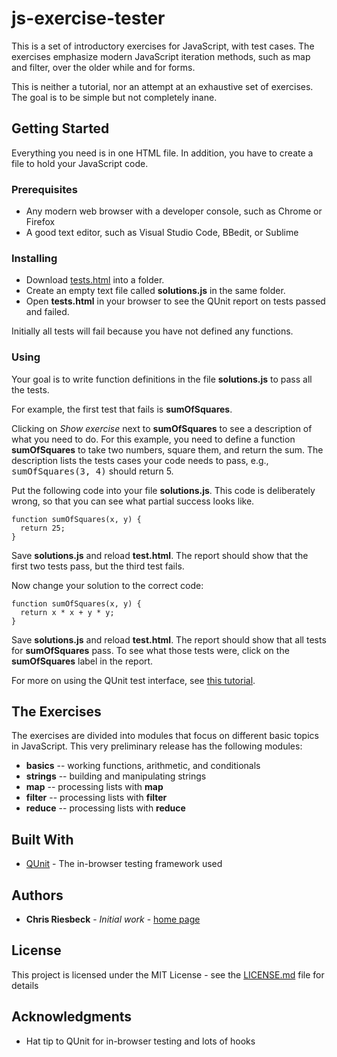 # js-exercise-tester

This is a set of introductory exercises for JavaScript, with test cases. The exercises emphasize modern JavaScript iteration methods, such as map and filter, over the older while and for forms.

This is neither a tutorial, nor an attempt at an exhaustive set of exercises. The goal is to be simple but not completely inane. 

## Getting Started

Everything you need is in one HTML file. In addition, you have to create a file to hold your JavaScript code.

### Prerequisites

  * Any modern web browser with a developer console, such as Chrome or Firefox
  * A good text editor, such as Visual Studio Code, BBedit, or Sublime

### Installing

  * Download [tests.html](tests.html) into a folder.
  * Create an empty text file called **solutions.js** in the same folder. 
  * Open **tests.html** in your browser to see the QUnit report on tests passed and failed.

Initially all tests will fail because you have not defined any functions.

### Using

Your goal is to write function definitions in the file **solutions.js** to pass all the tests.

For example, the first test that fails is **sumOfSquares**.

Clicking on _Show exercise_ next to **sumOfSquares** to see a description of what you need to do. For this example, you need to define a function **sumOfSquares** to take two numbers, square them, and return the sum. The description lists the tests cases your code needs to pass, e.g., <tt>sumOfSquares(3, 4)</tt> should return 5.

Put the following code into your file **solutions.js**. This code is deliberately wrong, so that you can see what partial success looks like.

```
function sumOfSquares(x, y) {
  return 25;
}
```

Save **solutions.js** and reload **test.html**. The report should show that the first two tests pass, but the third test fails. 

Now change your solution to the correct code:

```
function sumOfSquares(x, y) {
  return x * x + y * y;
}
```

Save **solutions.js** and reload **test.html**. The report should show that all tests for **sumOfSquares** pass. To see what those tests were, click on the **sumOfSquares** label in the report.

For more on using the QUnit test interface, see [this tutorial](https://code.tutsplus.com/tutorials/how-to-test-your-javascript-code-with-qunit--net-9077).

## The Exercises

The exercises are divided into modules that focus on different basic topics in JavaScript. This very preliminary release has the following modules: 

* **basics** -- working functions, arithmetic, and conditionals
* **strings** -- building and manipulating strings
* **map** -- processing lists with **map**
* **filter** -- processing lists with **filter**
* **reduce** -- processing lists with **reduce**

## Built With

* [QUnit](https://qunitjs.com/) - The in-browser testing framework used

## Authors

* **Chris Riesbeck** - *Initial work* - [home page](http://www.cs.northwestern.edu/~riesbeck/)


## License

This project is licensed under the MIT License - see the [LICENSE.md](LICENSE.md) file for details

## Acknowledgments

* Hat tip to QUnit for in-browser testing and lots of hooks
